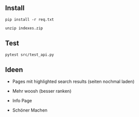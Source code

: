 ## Install

`pip install -r req.txt`

`unzip indexes.zip`

## Test

`pytest src/test_api.py`

## Ideen

- Pages mit highlighted search results (seiten nochmal laden)
- Mehr woosh (besser ranken)

- Info Page

- Schöner Machen
